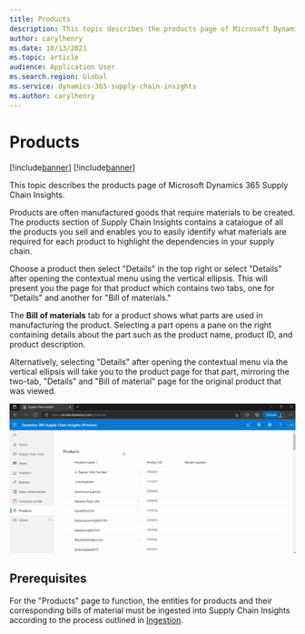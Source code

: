 ```yaml
---
title: Products
description: This topic describes the products page of Microsoft Dynamics 365 Supply Chain Insights.
author: carylhenry
ms.date: 10/13/2021
ms.topic: article
audience: Application User
ms.search.region: Global
ms.service: dynamics-365-supply-chain-insights
ms.author: carylhenry
---
```


# Products

[!include[banner](includes/banner.md)]
[!include[banner](includes/preview-banner.md)]

This topic describes the products page of Microsoft Dynamics 365 Supply Chain Insights.

Products are often manufactured goods that require materials to be created. The products section of Supply Chain Insights contains a catalogue of all the products you sell and enables you to easily identify what materials are required for each product to highlight the dependencies in your supply chain.

Choose a product then select "Details" in the top right or select "Details" after opening the contextual menu using the vertical ellipsis. This will present you the page for that product which contains two tabs, one for "Details" and another for "Bill of materials."  

The **Bill of materials** tab for a product shows what parts are used in manufacturing the product. Selecting a part opens a pane on the right containing details about the part such as the product name, product ID, and product description. 

Alternatively, selecting "Details" after opening the contextual menu via the vertical ellipsis will take you to the product page for that part, mirroring the two-tab, "Details" and "Bill of material" page for the original product that was viewed.

![selecting a product, looking at its bill of material, and then choosing an item listed in the bill of material](/articles/media/Basket-assembly-product.gif)

## Prerequisites

For the "Products" page to function, the entities for products and their corresponding bills of material must be ingested into Supply Chain Insights according to the process outlined in [Ingestion](ingestion.md).

## 


